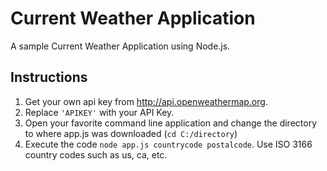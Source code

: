 # Current Weather Application

A sample Current Weather Application using Node.js.

## Instructions

1. Get your own api key from http://api.openweathermap.org.
2. Replace `'APIKEY'` with your API Key.
3. Open your favorite command line application and change the directory to where app.js was downloaded (`cd C:/directory`)
4. Execute the code `node app.js countrycode postalcode`. Use ISO 3166 country codes such as us, ca, etc.
